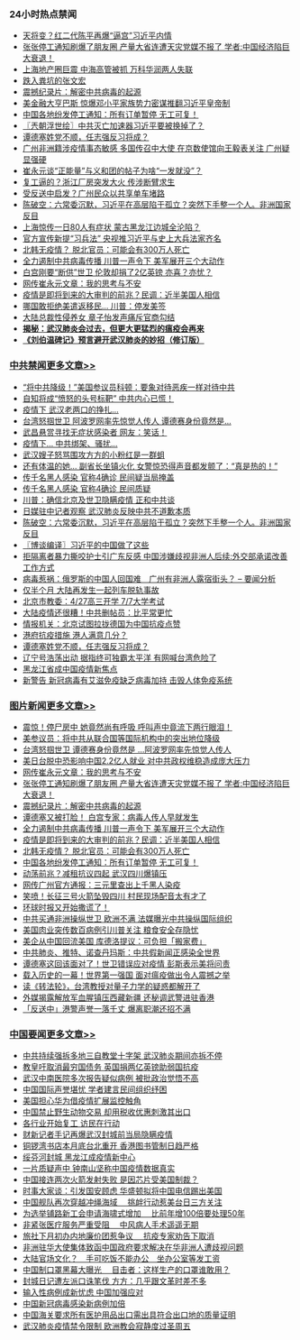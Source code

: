 <div class="catlist">
<h3>24小时热点禁闻</h3>
<ul>
<li><a href="https://github.com/fqnews/bnews/blob/master/comments/20200412/1310855.md">天将变？红二代陈平再爆“逼宫”习近平内情</a></li>
<li><a href="https://github.com/fqnews/bnews/blob/master/topimagenews/20200412/1311156.md">张张停工通知刷爆了朋友圈 产量大省连遭天灾党媒不报了 学者:中国经济陷巨大衰退！</a></li>
<li><a href="https://github.com/fqnews/bnews/blob/master/cnnews/20200412/1311112.md">上海地产圈巨震 中海高管被抓 万科华润两人失联</a></li>
<li><a href="https://github.com/fqnews/bnews/blob/master/ssgc/20200412/1311149.md">跌入粪坑的张文宏</a></li>
<li><a href="https://github.com/fqnews/bnews/blob/master/comments/20200412/1310987.md">震撼纪录片：解密中共病毒的起源</a></li>
<li><a href="https://github.com/fqnews/bnews/blob/master/cnnews/20200413/1311196.md">美金融大亨巴斯 惊爆邓小平家族势力密谋推翻习近平皇帝制</a></li>
<li><a href="https://github.com/fqnews/bnews/blob/master/topimagenews/20200412/1311004.md">中国各地纷发停工通知：所有订单暂停 无工可复！</a></li>
<li><a href="https://github.com/fqnews/bnews/blob/master/ssgc/20200413/1311247.md">〖兲朝浮世绘〗中共灭亡加速器习近平要被换掉了？</a></li>
<li><a href="https://github.com/fqnews/bnews/blob/master/cbnews/20200412/1311180.md">谭德塞姓党不顺，任志强反习将成？</a></li>
<li><a href="https://github.com/fqnews/bnews/blob/master/cbnews/20200412/1311166.md">广州非洲籍涉疫情事态敏感 多国传召中大使 在京数使馆向王毅表关注 广州疑显强硬</a></li>
<li><a href="https://github.com/fqnews/bnews/blob/master/cbnews/20200412/1311092.md">崔永元谈“正能量”与义和团的帖子为啥“一发就没”？</a></li>
<li><a href="https://github.com/fqnews/bnews/blob/master/cbnews/20200412/1311095.md">复工逼的？浙江厂房突发大火 传涉断臂求生</a></li>
<li><a href="https://github.com/fqnews/bnews/blob/master/cbnews/20200412/1310968.md">受反送中启发？广州民众以共享单车堵路</a></li>
<li><a href="https://github.com/fqnews/bnews/blob/master/cbnews/20200413/1311318.md">陈破空：六常委沉默，习近平在高层陷于孤立？突然下手整一个人。非洲国家反目 </a></li>
<li><a href="https://github.com/fqnews/bnews/blob/master/cbnews/20200412/1310990.md">上海惊传一日80人有症状 蒙古黑龙江边城全沦陷？</a></li>
<li><a href="https://github.com/fqnews/bnews/blob/master/cbnews/20200412/1311155.md">官方宣传新提“习兵法” 央视推习近平与史上大兵法家齐名</a></li>
<li><a href="https://github.com/fqnews/bnews/blob/master/topimagenews/20200412/1311020.md">北韩无疫情？ 脱北官员：可能会有300万人死亡</a></li>
<li><a href="https://github.com/fqnews/bnews/blob/master/topimagenews/20200412/1311027.md">全力遏制中共病毒传播 川普一声令下 美军展开三个大动作</a></li>
<li><a href="https://github.com/fqnews/bnews/blob/master/worldnews/20200412/1311021.md">白宫刚要“断供”世卫 伦敦却捐了2亿英镑 亦喜？亦忧？</a></li>
<li><a href="https://github.com/fqnews/bnews/blob/master/topimagenews/20200413/1311382.md">网传崔永元文章：我的思考与不安</a></li>
<li><a href="https://github.com/fqnews/bnews/blob/master/topimagenews/20200412/1311026.md">疫情是即将到来的大审判的前兆？民调：近半美国人相信</a></li>
<li><a href="https://github.com/fqnews/bnews/blob/master/cnnews/20200412/1310973.md">哪国敢拒绝美遣返移民… 川普：停发美签</a></li>
<li><a href="https://github.com/fqnews/bnews/blob/master/cbnews/20200412/1311106.md">大陆总裁性侵养女 章子怡发声痛斥官商勾结</a></li>
<li><b><a href="https://github.com/fqnews/bnews/blob/master/comments/20200211/1275071.md" target="_blank">揭秘：武汉肺炎会过去，但更大更猛烈的瘟疫会再来</a></b></li>
<li><b><a href="https://github.com/fqnews/bnews/blob/master/comments/20200207/1272816.md" target="_blank">《刘伯温碑记》预言避开武汉肺炎的妙招（修订版）</a></b></li>
</ul>
</div>

<div class="catlist">
<h3><a href="https://github.com/fqnews/bnews/blob/master/cbnews/" target="_blank">中共禁闻</a><span><a href="https://github.com/fqnews/bnews/blob/master/cbnews/" target="_blank" rel="nofollow">更多文章>></a></span></h3>
<ul>
<li><a href="https://github.com/fqnews/bnews/blob/master/cbnews/20200413/1311477.md" target="_blank">“将中共降级！”美国参议员科顿：要象对待恶疾一样对待中共</a></li>
<li><a href="https://github.com/fqnews/bnews/blob/master/cbnews/20200413/1311457.md" target="_blank">自知将成“愤怒的头号标靶” 中共内心已慌！</a></li>
<li><a href="https://github.com/fqnews/bnews/blob/master/cbnews/20200413/1311456.md" target="_blank">疫情下 武汉老两口的挣扎…</a></li>
<li><a href="https://github.com/fqnews/bnews/blob/master/cbnews/20200413/1311446.md" target="_blank">台湾怒掴世卫 阿波罗网率先惊觉人传人 谭德赛身份竟然是…</a></li>
<li><a href="https://github.com/fqnews/bnews/blob/master/cbnews/20200413/1311445.md" target="_blank">武昌悬赏寻找无症状感染者 网友：笑话！</a></li>
<li><a href="https://github.com/fqnews/bnews/blob/master/cbnews/20200413/1311444.md" target="_blank">疫情下… 中共绑架、骚扰…</a></li>
<li><a href="https://github.com/fqnews/bnews/blob/master/cbnews/20200413/1311412.md" target="_blank">武汉嫂子怒骂围攻方方的小粉红是一群蛆</a></li>
<li><a href="https://github.com/fqnews/bnews/blob/master/cbnews/20200413/1311411.md" target="_blank">还有体温的她… 副省长坐镇火化 女警惊恐得声音都发颤了：“真是热的！”</a></li>
<li><a href="https://github.com/fqnews/bnews/blob/master/cbnews/20200413/1311402.md" target="_blank">传千名黑人感染 官称4确诊 民间疑当局掩盖</a></li>
<li><a href="https://github.com/fqnews/bnews/blob/master/cbnews/20200413/1311401.md" target="_blank">传千名黑人感染 官称4确诊 民间质疑</a></li>
<li><a href="https://github.com/fqnews/bnews/blob/master/cbnews/20200413/1311390.md" target="_blank">川普：确信北京及世卫隐瞒疫情 正和中共谈</a></li>
<li><a href="https://github.com/fqnews/bnews/blob/master/cbnews/20200413/1311381.md" target="_blank">日媒驻中记者观察 武汉肺炎反映中共不道歉本质</a></li>
<li><a href="https://github.com/fqnews/bnews/blob/master/cbnews/20200413/1311318.md" target="_blank">陈破空：六常委沉默，习近平在高层陷于孤立？突然下手整一个人。非洲国家反目</a></li>
<li><a href="https://github.com/fqnews/bnews/blob/master/cbnews/20200413/1311307.md" target="_blank">〖博谈编译〗习近平的中国做了这些</a></li>
<li><a href="https://github.com/fqnews/bnews/blob/master/cbnews/20200413/1311301.md" target="_blank">拒隔离者暴力撕咬护士引广东反感 中国涉嫌歧视非洲人后续:外交部承诺改善工作方式</a></li>
<li><a href="https://github.com/fqnews/bnews/blob/master/cbnews/20200413/1311300.md" target="_blank">病毒惹祸：俄罗斯的中国人回国难　广州有非洲人露宿街头？ &#8211; 要闻分析</a></li>
<li><a href="https://github.com/fqnews/bnews/blob/master/cbnews/20200413/1311253.md" target="_blank">仅半个月 大陆再发生一起列车脱轨事故</a></li>
<li><a href="https://github.com/fqnews/bnews/blob/master/cbnews/20200413/1311231.md" target="_blank">北京市教委：4/27高三开学 7/7大学考试</a></li>
<li><a href="https://github.com/fqnews/bnews/blob/master/cbnews/20200413/1311224.md" target="_blank">大陆疫情还很糟！中共删帖员：比平常更忙</a></li>
<li><a href="https://github.com/fqnews/bnews/blob/master/cbnews/20200413/1311194.md" target="_blank">情报机关：北京试图拉拢德国为中国抗疫点赞</a></li>
<li><a href="https://github.com/fqnews/bnews/blob/master/cbnews/20200412/1311186.md" target="_blank">港府抗疫措施 港人满意几分？</a></li>
<li><a href="https://github.com/fqnews/bnews/blob/master/cbnews/20200412/1311180.md" target="_blank">谭德塞姓党不顺，任志强反习将成？</a></li>
<li><a href="https://github.com/fqnews/bnews/blob/master/cbnews/20200412/1311177.md" target="_blank">辽宁号浩荡出动 据指终可独霸太平洋 有网喊台湾危险了</a></li>
<li><a href="https://github.com/fqnews/bnews/blob/master/cbnews/20200412/1311171.md" target="_blank">黑龙江省成中国疫情新焦点</a></li>
<li><a href="https://github.com/fqnews/bnews/blob/master/cbnews/20200412/1311167.md" target="_blank">新警告 新冠病毒有艾滋免疫缺乏病毒加持 击毁人体免疫系统</a></li>

</ul>
</div>
<div class="catlist">
<h3><a href="https://github.com/fqnews/bnews/blob/master/topimagenews/" target="_blank">图片新闻</a><span><a href="https://github.com/fqnews/bnews/blob/master/topimagenews/" target="_blank" rel="nofollow">更多文章>></a></span></h3>
<ul>
<li><a href="https://github.com/fqnews/bnews/blob/master/topimagenews/20200413/1311488.md" target="_blank">震惊！停尸房中 她竟然尚有呼吸 呼叫声中竟流下两行眼泪！</a></li>
<li><a href="https://github.com/fqnews/bnews/blob/master/topimagenews/20200413/1311487.md" target="_blank">美参议员：将中共从联合国等国际机构中的突出地位降级</a></li>
<li><a href="https://github.com/fqnews/bnews/blob/master/topimagenews/20200413/1311455.md" target="_blank">台湾怒掴世卫 谭德赛身份竟然是 …阿波罗网率先惊觉人传人</a></li>
<li><a href="https://github.com/fqnews/bnews/blob/master/topimagenews/20200413/1311410.md" target="_blank">美日台脱中恐影响中国2.2亿人就业 对中共政权维稳造成庞大压力</a></li>
<li><a href="https://github.com/fqnews/bnews/blob/master/topimagenews/20200413/1311382.md" target="_blank">网传崔永元文章：我的思考与不安</a></li>
<li><a href="https://github.com/fqnews/bnews/blob/master/topimagenews/20200412/1311156.md" target="_blank">张张停工通知刷爆了朋友圈 产量大省连遭天灾党媒不报了 学者:中国经济陷巨大衰退！</a></li>
<li><a href="https://github.com/fqnews/bnews/blob/master/comments/20200412/1310987.md" target="_blank">震撼纪录片：解密中共病毒的起源</a></li>
<li><a href="https://github.com/fqnews/bnews/blob/master/topimagenews/20200412/1311028.md" target="_blank">谭德塞又被打脸！ 白宫专家：病毒人传人早就发生</a></li>
<li><a href="https://github.com/fqnews/bnews/blob/master/topimagenews/20200412/1311027.md" target="_blank">全力遏制中共病毒传播 川普一声令下 美军展开三个大动作</a></li>
<li><a href="https://github.com/fqnews/bnews/blob/master/topimagenews/20200412/1311026.md" target="_blank">疫情是即将到来的大审判的前兆？民调：近半美国人相信</a></li>
<li><a href="https://github.com/fqnews/bnews/blob/master/topimagenews/20200412/1311020.md" target="_blank">北韩无疫情？ 脱北官员：可能会有300万人死亡</a></li>
<li><a href="https://github.com/fqnews/bnews/blob/master/topimagenews/20200412/1311004.md" target="_blank">中国各地纷发停工通知：所有订单暂停 无工可复！</a></li>
<li><a href="https://github.com/fqnews/bnews/blob/master/topimagenews/20200412/1310676.md" target="_blank">动荡前兆？减租抗议四起 武汉四川爆镇压</a></li>
<li><a href="https://github.com/fqnews/bnews/blob/master/topimagenews/20200412/1310675.md" target="_blank">网传广州官方通报：三元里查出上千黑人染疫</a></li>
<li><a href="https://github.com/fqnews/bnews/blob/master/topimagenews/20200412/1310674.md" target="_blank">笑喷！长征三号火箭坠毁四川 村民现场配音太有才了</a></li>
<li><a href="https://github.com/fqnews/bnews/blob/master/topimagenews/20200412/1310673.md" target="_blank">环球时报又开始撒谎了！</a></li>
<li><a href="https://github.com/fqnews/bnews/blob/master/topimagenews/20200412/1310672.md" target="_blank">中共买通非洲操纵世卫 欧洲不满 法媒曝光中共操纵国际组织</a></li>
<li><a href="https://github.com/fqnews/bnews/blob/master/topimagenews/20200412/1310671.md" target="_blank">美国肉业突传数百病例引川普关注 粮食安全存隐忧</a></li>
<li><a href="https://github.com/fqnews/bnews/blob/master/topimagenews/20200412/1310670.md" target="_blank">美企从中国回流美国 库德洛提议：可负担「搬家费」</a></li>
<li><a href="https://github.com/fqnews/bnews/blob/master/topimagenews/20200411/1310562.md" target="_blank">中共肺炎、推特、诺查丹玛斯：中共假新闻正感染全世界</a></li>
<li><a href="https://github.com/fqnews/bnews/blob/master/topimagenews/20200411/1310561.md" target="_blank">谭德塞这回该面对了！世卫错误应对疫情 彭斯表示美将问责</a></li>
<li><a href="https://github.com/fqnews/bnews/blob/master/topimagenews/20200411/1310463.md" target="_blank">载入历史的一幕！世界第一强国 面对瘟疫做出令人震撼之举</a></li>
<li><a href="https://github.com/fqnews/bnews/blob/master/comments/20200411/1310189.md" target="_blank">读《转法轮》，台湾教授对量子力学的疑惑都解开了</a></li>
<li><a href="https://github.com/fqnews/bnews/blob/master/topimagenews/20200411/1310310.md" target="_blank">外媒揭露解放军血腥镇压西藏新疆 还秘调武警进驻香港</a></li>
<li><a href="https://github.com/fqnews/bnews/blob/master/topimagenews/20200411/1310296.md" target="_blank">「反送中」港警声誉一落千丈 爆离职潮还招不满</a></li>

</ul>
</div>
<div class="catlist">
<h3><a href="https://github.com/fqnews/bnews/blob/master/headline/" target="_blank">中国要闻</a><span><a href="https://github.com/fqnews/bnews/blob/master/headline/" target="_blank" rel="nofollow">更多文章>></a></span></h3>
<ul>
<li><a href="https://github.com/fqnews/bnews/blob/master/headline/20200413/1311367.md" target="_blank">中共持续强拆多地三自教堂十字架 武汉肺炎期间亦拆不停</a></li>
<li><a href="https://github.com/fqnews/bnews/blob/master/headline/20200413/1311293.md" target="_blank">教皇吁取消最穷国债务  英国捐两亿英镑助弱国抗疫</a></li>
<li><a href="https://github.com/fqnews/bnews/blob/master/headline/20200413/1311291.md" target="_blank">武汉中南医院多次报告疑似病例 被批政治觉悟不高</a></li>
<li><a href="https://github.com/fqnews/bnews/blob/master/headline/20200413/1311290.md" target="_blank">中国国际声誉堪忧 学者建言民间组织纾困</a></li>
<li><a href="https://github.com/fqnews/bnews/blob/master/headline/20200413/1311289.md" target="_blank">美国担心华为借疫情扩展监控触角</a></li>
<li><a href="https://github.com/fqnews/bnews/blob/master/headline/20200413/1311288.md" target="_blank">中国禁止野生动物交易 却用税收优惠刺激其出口</a></li>
<li><a href="https://github.com/fqnews/bnews/blob/master/headline/20200413/1311219.md" target="_blank">各行业开始复工 访民在行动</a></li>
<li><a href="https://github.com/fqnews/bnews/blob/master/headline/20200413/1311214.md" target="_blank">财新记者手记再爆武汉封城前当局隐瞒疫情</a></li>
<li><a href="https://github.com/fqnews/bnews/blob/master/headline/20200413/1311213.md" target="_blank">铜锣湾书店本月底台北重开 香港图书管制日趋严格</a></li>
<li><a href="https://github.com/fqnews/bnews/blob/master/headline/20200413/1311212.md" target="_blank">绥芬河封城 黑龙江成疫情新中心</a></li>
<li><a href="https://github.com/fqnews/bnews/blob/master/headline/20200413/1311190.md" target="_blank">一片质疑声中 钟南山坚称中国疫情数据真实</a></li>
<li><a href="https://github.com/fqnews/bnews/blob/master/headline/20200413/1311189.md" target="_blank">中国接连两次火箭发射失败 是因芯片受美国制裁？</a></li>
<li><a href="https://github.com/fqnews/bnews/blob/master/headline/20200412/1311185.md" target="_blank">时事大家谈：引发国安顾虑 华盛顿拟将中国电信踢出美国</a></li>
<li><a href="https://github.com/fqnews/bnews/blob/master/headline/20200412/1311170.md" target="_blank">中国舰队再次穿越冲绳海域　  挑衅行动惹美台日三方关注</a></li>
<li><a href="https://github.com/fqnews/bnews/blob/master/headline/20200412/1311169.md" target="_blank">为选举铺路新工会申请海啸式增加　  比前年增100倍要处理50年</a></li>
<li><a href="https://github.com/fqnews/bnews/blob/master/headline/20200412/1311162.md" target="_blank">非紧张医疗服务严重受阻　  中风病人手术遥遥无期</a></li>
<li><a href="https://github.com/fqnews/bnews/blob/master/headline/20200412/1311161.md" target="_blank">旅社下月初办内地廉价团惹争议　  抗疫专家劝告下取消</a></li>
<li><a href="https://github.com/fqnews/bnews/blob/master/headline/20200412/1311147.md" target="_blank">非洲驻华大使集体致函中国政府要求解决在华非洲人遭歧视问题</a></li>
<li><a href="https://github.com/fqnews/bnews/blob/master/headline/20200412/1311145.md" target="_blank">大陆官场文化？　手可吃饭不能办公　坐办公室等发工资</a></li>
<li><a href="https://github.com/fqnews/bnews/blob/master/headline/20200412/1311144.md" target="_blank">中国制口罩黑幕大曝光　  目击者：这样生产的口罩谁敢用？</a></li>
<li><a href="https://github.com/fqnews/bnews/blob/master/headline/20200412/1311143.md" target="_blank">封城日记遭左派口诛笔伐    方方：几乎跟文革时差不多</a></li>
<li><a href="https://github.com/fqnews/bnews/blob/master/headline/20200412/1311142.md" target="_blank">输入性病例成新忧虑 中国加强应对</a></li>
<li><a href="https://github.com/fqnews/bnews/blob/master/headline/20200412/1311030.md" target="_blank">中国新冠病毒感染新病例加倍</a></li>
<li><a href="https://github.com/fqnews/bnews/blob/master/headline/20200412/1310806.md" target="_blank">中国海关要求所有医护用品出口需出具符合出口地的质量证明</a></li>
<li><a href="https://github.com/fqnews/bnews/blob/master/headline/20200412/1310805.md" target="_blank">武汉肺炎疫情禁令限制   欧洲教会寂静度过圣周五</a></li>

</ul>
</div>